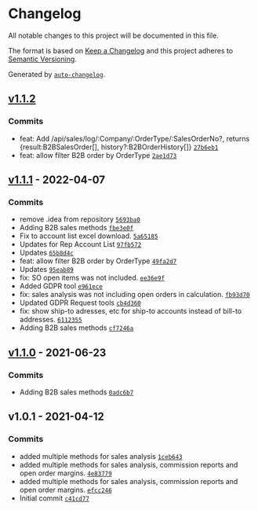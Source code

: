 # Changelog

All notable changes to this project will be documented in this file.

The format is based on [Keep a Changelog](https://keepachangelog.com/en/1.0.0/)
and this project adheres to [Semantic Versioning](https://semver.org/spec/v2.0.0.html).

Generated by [`auto-changelog`](https://github.com/CookPete/auto-changelog).

## [v1.1.2](https://github.com/UtahGooner/api-sales/compare/v1.1.1...v1.1.2)

### Commits

- feat: Add /api/sales/log/:Company/:OrderType/:SalesOrderNo?, returns {result:B2BSalesOrder[], history?:B2BOrderHistory[]} [`27b6eb1`](https://github.com/UtahGooner/api-sales/commit/27b6eb12bbcadcf36761021c555be7effe17a2d9)
- feat: allow filter B2B order by OrderType [`2ae1d73`](https://github.com/UtahGooner/api-sales/commit/2ae1d73f7e9f98227e46bcbfdba9cb04bd2aebef)

## [v1.1.1](https://github.com/UtahGooner/api-sales/compare/v1.1.0...v1.1.1) - 2022-04-07

### Commits

- remove .idea from repository [`5693ba0`](https://github.com/UtahGooner/api-sales/commit/5693ba0817b02bbcf34114eacc84ca4dac7ad0f3)
- Adding B2B sales methods [`fbe3e0f`](https://github.com/UtahGooner/api-sales/commit/fbe3e0fd4c436c6c4fc76b63db7ed4f04c0c37e7)
- Fix to account list excel download. [`5a65185`](https://github.com/UtahGooner/api-sales/commit/5a6518550f05bcb4bf42addefa4da892ff35c54f)
- Updates for Rep Account List [`97fb572`](https://github.com/UtahGooner/api-sales/commit/97fb572b16414642466b4afb22fd547a363e146a)
- Updates [`65b8d4c`](https://github.com/UtahGooner/api-sales/commit/65b8d4cccdda2c6d70819aab10812f5bb3222563)
- feat: allow filter B2B order by OrderType [`49fa2d7`](https://github.com/UtahGooner/api-sales/commit/49fa2d789c5796ece876e775391594003361e994)
- Updates [`95eab89`](https://github.com/UtahGooner/api-sales/commit/95eab898e6b3ff4936b4ea8f6146093c7a7f4e6e)
- fix: SO open items was not included. [`ee36e9f`](https://github.com/UtahGooner/api-sales/commit/ee36e9fd70a322cf052cb589612fd235ae3e42d8)
- Added GDPR tool [`e961ece`](https://github.com/UtahGooner/api-sales/commit/e961ece51d4d2dccca46b5161c9440b32a438f9c)
- fix: sales analysis was not including open orders in calculation. [`fb93d70`](https://github.com/UtahGooner/api-sales/commit/fb93d70cc9cb2f7e41610e1f0f1cd70206a2c712)
- Updated GDPR Request tools [`cb4d360`](https://github.com/UtahGooner/api-sales/commit/cb4d3608dfc6bafffd00950035085e6bfbd66a3f)
- fix: show ship-to adresses, etc for ship-to accounts instead of bill-to addresses. [`6112355`](https://github.com/UtahGooner/api-sales/commit/611235543d596d341198f967a1a8698e4cf7add4)
- Adding B2B sales methods [`cf7246a`](https://github.com/UtahGooner/api-sales/commit/cf7246a8790b3f882f91abe7623aa87c71a9aaa8)

## [v1.1.0](https://github.com/UtahGooner/api-sales/compare/v1.0.1...v1.1.0) - 2021-06-23

### Commits

- Adding B2B sales methods [`0adc6b7`](https://github.com/UtahGooner/api-sales/commit/0adc6b731e72eae85fb21ec61220b193524f241c)

## v1.0.1 - 2021-04-12

### Commits

- added multiple methods for sales analysis [`1ceb643`](https://github.com/UtahGooner/api-sales/commit/1ceb6434753b82294e71a6a1880ee9ba1b9e35a1)
- added multiple methods for sales analysis, commission reports and open order margins. [`4e83779`](https://github.com/UtahGooner/api-sales/commit/4e83779fa2b73c7d98ba2d83479f531ec1f91063)
- added multiple methods for sales analysis, commission reports and open order margins. [`efcc246`](https://github.com/UtahGooner/api-sales/commit/efcc246168687110194d03fe78735e95e21de63d)
- Initial commit [`c41cd77`](https://github.com/UtahGooner/api-sales/commit/c41cd7739e6acd7c21b0d15ef5d0f94c5e4bdfe7)
